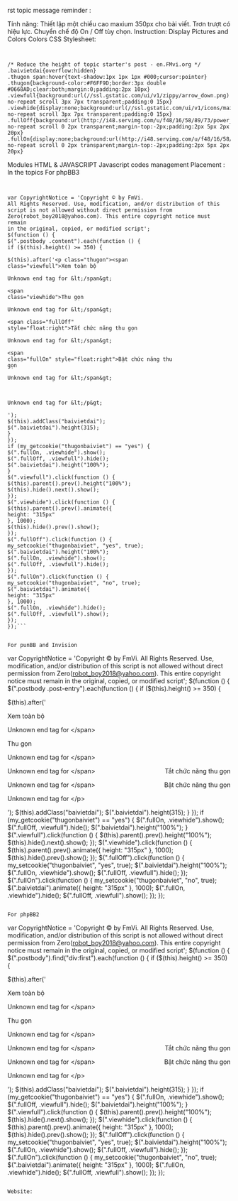 rst topic message reminder :

Tính năng:
Thiết lập một chiều cao maxium 350px cho bài viết.
Trơn trượt có hiệu lực.
Chuyển chế độ On / Off tùy chọn.
Instruction:
Display Pictures and Colors Colors CSS Stylesheet:

```


/* Reduce the height of topic starter's post - en.FMvi.org */
.baivietdai{overflow:hidden}
.thugon span:hover{text-shadow:1px 1px 1px #000;cursor:pointer}
.thugon{background-color:#F6FF9D;border:3px double #0668AD;clear:both;margin:0;padding:2px 10px}
.viewfull{background:url(//ssl.gstatic.com/ui/v1/zippy/arrow_down.png) no-repeat scroll 3px 7px transparent;padding:0 15px}
.viewhide{display:none;background:url(//ssl.gstatic.com/ui/v1/icons/mail/arrow_up.png)
no-repeat scroll 3px 7px transparent;padding:0 15px}
.fullOff{background:url(http://i48.servimg.com/u/f48/16/58/89/73/power_11.png)
no-repeat scroll 0 2px transparent;margin-top:-2px;padding:2px 5px 2px
20px}
.fullOn{display:none;background:url(http://i48.servimg.com/u/f48/16/58/89/73/power_10.png)
no-repeat scroll 0 2px transparent;margin-top:-2px;padding:2px 5px 2px
20px}
```

Modules HTML & JAVASCRIPT Javascript codes management Placement : In the topics
For phpBB3

```


var CopyrightNotice = 'Copyright © by FmVi.
All Rights Reserved. Use, modification, and/or distribution of this
script is not allowed without direct permission from
Zero(robot_boy2018@yahoo.com). This entire copyright notice must remain
in the original, copied, or modified script';
$(function () {
$(".postbody .content").each(function () {
if ($(this).height() >= 350) {

$(this).after('<p class="thugon"><span
class="viewfull">Xem toàn bộ

Unknown end tag for &lt;/span&gt;

<span
class="viewhide">Thu gọn

Unknown end tag for &lt;/span&gt;

<span class="fullOff"
style="float:right">Tắt chức năng thu gọn

Unknown end tag for &lt;/span&gt;

<span
class="fullOn" style="float:right">Bật chức năng thu
gọn

Unknown end tag for &lt;/span&gt;



Unknown end tag for &lt;/p&gt;

');
$(this).addClass("baivietdai");
$(".baivietdai").height(315);
}
});
if (my_getcookie("thugonbaiviet") == "yes") {
$(".fullOn, .viewhide").show();
$(".fullOff, .viewfull").hide();
$(".baivietdai").height("100%");
}
$(".viewfull").click(function () {
$(this).parent().prev().height("100%");
$(this).hide().next().show();
});
$(".viewhide").click(function () {
$(this).parent().prev().animate({
height: "315px"
}, 1000);
$(this).hide().prev().show();
});
$(".fullOff").click(function () {
my_setcookie("thugonbaiviet", "yes", true);
$(".baivietdai").height("100%");
$(".fullOn, .viewhide").show();
$(".fullOff, .viewfull").hide();
});
$(".fullOn").click(function () {
my_setcookie("thugonbaiviet", "no", true);
$(".baivietdai").animate({
height: "315px"
}, 1000);
$(".fullOn, .viewhide").hide();
$(".fullOff, .viewfull").show();
});
});```


For punBB and Invision

```


var CopyrightNotice = 'Copyright © by FmVi.
All Rights Reserved. Use, modification, and/or distribution of this
script is not allowed without direct permission from
Zero(robot_boy2018@yahoo.com). This entire copyright notice must remain
in the original, copied, or modified script';
$(function () {
$(".postbody .post-entry").each(function () {
if ($(this).height() >= 350) {

$(this).after('<p class="thugon"><span
class="viewfull">Xem toàn bộ

Unknown end tag for &lt;/span&gt;

<span
class="viewhide">Thu gọn

Unknown end tag for &lt;/span&gt;

<span class="fullOff"
style="float:right">Tắt chức năng thu gọn

Unknown end tag for &lt;/span&gt;

<span
class="fullOn" style="float:right">Bật chức năng thu
gọn

Unknown end tag for &lt;/span&gt;



Unknown end tag for &lt;/p&gt;

');
$(this).addClass("baivietdai");
$(".baivietdai").height(315);
}
});
if (my_getcookie("thugonbaiviet") == "yes") {
$(".fullOn, .viewhide").show();
$(".fullOff, .viewfull").hide();
$(".baivietdai").height("100%");
}
$(".viewfull").click(function () {
$(this).parent().prev().height("100%");
$(this).hide().next().show();
});
$(".viewhide").click(function () {
$(this).parent().prev().animate({
height: "315px"
}, 1000);
$(this).hide().prev().show();
});
$(".fullOff").click(function () {
my_setcookie("thugonbaiviet", "yes", true);
$(".baivietdai").height("100%");
$(".fullOn, .viewhide").show();
$(".fullOff, .viewfull").hide();
});
$(".fullOn").click(function () {
my_setcookie("thugonbaiviet", "no", true);
$(".baivietdai").animate({
height: "315px"
}, 1000);
$(".fullOn, .viewhide").hide();
$(".fullOff, .viewfull").show();
});
});

```

For phpBB2

```


var CopyrightNotice = 'Copyright © by FmVi.
All Rights Reserved. Use, modification, and/or distribution of this
script is not allowed without direct permission from
Zero(robot_boy2018@yahoo.com). This entire copyright notice must remain
in the original, copied, or modified script';
$(function () {
$(".postbody").find("div:first").each(function () {
if ($(this).height() >= 350) {

$(this).after('<p class="thugon"><span
class="viewfull">Xem toàn bộ

Unknown end tag for &lt;/span&gt;

<span
class="viewhide">Thu gọn

Unknown end tag for &lt;/span&gt;

<span class="fullOff"
style="float:right">Tắt chức năng thu gọn

Unknown end tag for &lt;/span&gt;

<span
class="fullOn" style="float:right">Bật chức năng thu
gọn

Unknown end tag for &lt;/span&gt;



Unknown end tag for &lt;/p&gt;

');
$(this).addClass("baivietdai");
$(".baivietdai").height(315);
}
});
if (my_getcookie("thugonbaiviet") == "yes") {
$(".fullOn, .viewhide").show();
$(".fullOff, .viewfull").hide();
$(".baivietdai").height("100%");
}
$(".viewfull").click(function () {
$(this).parent().prev().height("100%");
$(this).hide().next().show();
});
$(".viewhide").click(function () {
$(this).parent().prev().animate({
height: "315px"
}, 1000);
$(this).hide().prev().show();
});
$(".fullOff").click(function () {
my_setcookie("thugonbaiviet", "yes", true);
$(".baivietdai").height("100%");
$(".fullOn, .viewhide").show();
$(".fullOff, .viewfull").hide();
});
$(".fullOn").click(function () {
my_setcookie("thugonbaiviet", "no", true);
$(".baivietdai").animate({
height: "315px"
}, 1000);
$(".fullOn, .viewhide").hide();
$(".fullOff, .viewfull").show();
});
});
```

Website: